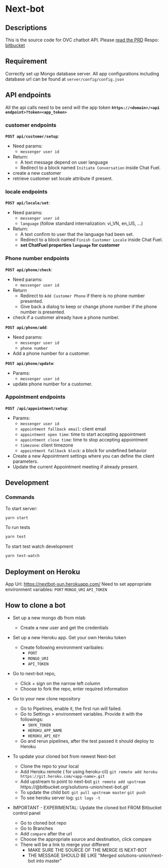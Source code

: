 # Next-bot

## Descriptions

This is the source code for OVC chatbot API.
Please [read the PRD](http://bit.ly/2voU8bQ)
Respo: [bitbucket](https://bitbucket.org/solutions-union/next-bot)

## Requirement
Correctly set up Mongo database server.
All app configurations including database url can be found at `server/config/config.json`

## API endpoints

All the api calls need to be send will the app token
**`https://<domain>/<api endpoint>?token=<app_token>`**

### customer endpoints
**`POST api/customer/setup`**:

- Need params:
    - `messenger user id`
- Return:
    - A text message depend on user language
    - Redirect to a block named `Initiate Conversation` inside Chat Fuel.
- create a new customer
- retrieve customer set locale attribute if present.

### locale endpoints
**`POST api/locale/set`**:

- Need params:
    - `messenger user id`
    - `language` (follow standard internalization: vi_VN, en_US, ...)
- Return:
    - A text confirm to user that the language had been set.
    - Redirect to a block named `Finish Customer Locale` inside Chat Fuel.
    - **set ChatFuel properties `language` for customer**

### Phone number endpoints
**`POST api/phone/check`**:
- Need params:
    - `messenger user id`
- Return
    - Redirect to `Add Customer Phone` if there is no phone number presented.
    - Give back a dialog to keep or change phone number if the phone number is presented.
- check if a customer already have a phone number.

**`POST api/phone/add`**:

- Need params:
    - `messenger user id`
    - `phone number`
- Add a phone number for a customer.

**`POST api/phone/update`**:

- Params:
    - `messenger user id`
- update phone number for a customer.

### Appointment endpoints
**`POST /api/appointment/setup`**:

- Params:
    - `messenger user id`
    - `appointment fallback email`: client email
    - `appointment open time`: time to start accepting appointment
    - `appointment close time`: time to stop accepting appointment
    - `timezone`: client timezone
    - `appointment fallback block`: a block for undefined behavior
- Create a new Appointment settings where you can define the client parameters.
- Update the current Appointment meeting if already present.

## Development

### Commands
To start server:
```bash
yarn start
```

To run tests
```bash
yarn test
```

To start test watch development
```bash
yarn test-watch
```

## Deployment on Heroku
App Url: https://nextbot-sun.herokuapp.com/
Need to set appropriate environment variables:
`PORT`
`MONGO_URI`
`API_TOKEN`

## How to clone a bot
- Set up a new mongo db from mlab
    - Create a new user and get the credentials

- Set up a new Heroku app. Get your own Heroku token
    - Create following environment varibales:
        - `PORT`
        - `MONGO_URI`
        - `API_TOKEN`

- Go to next-bot repo,
    - Click + sign on the narrow left column
    - Choose to fork the repo, enter required information

- Go to your new clone repository
    - Go to Pipelines, enable it, the first run will failed.
    - Go to Settings > environment variables. Provide it with the followings:
        - `SNYK_TOKEN`
        - `HEROKU_APP_NAME`
        - `HEROKU_API_KEY`
    - Go and rerun pipelines, after the test passed it should deploy to Heroku

- To update your cloned bot from newest Next-bot
    - Clone the repo to your local
    - Add Heroku remote ( for using heroku-cli)
    `git remote add heroku https://git.heroku.com/<app-name>.git`
    - Add upstream to point to next-bot
    `git remote add upstream `https://<username>@bitbucket.org/solutions-union/next-bot.git`
    - To update the child bot:
    `git pull upstream master`
    `git push`
    - To see heroku server log:
    `git logs -t`

- IMPORTANT - EXPERIMENTAL: Update the cloned bot FROM Bitbucket control panel
    - Go to cloned bot repo
    - Go to Branches
    - Add `compare` after the url
    - Choose the appropriate source and destination, click compare
    - There will be a link to merge your different
        - MAKE SURE THE SOURCE OF THE MERGE IS NEXT-BOT
        - THE MESSAGE SHOULD BE LIKE "Merged solutions-union/next-bot into master"
